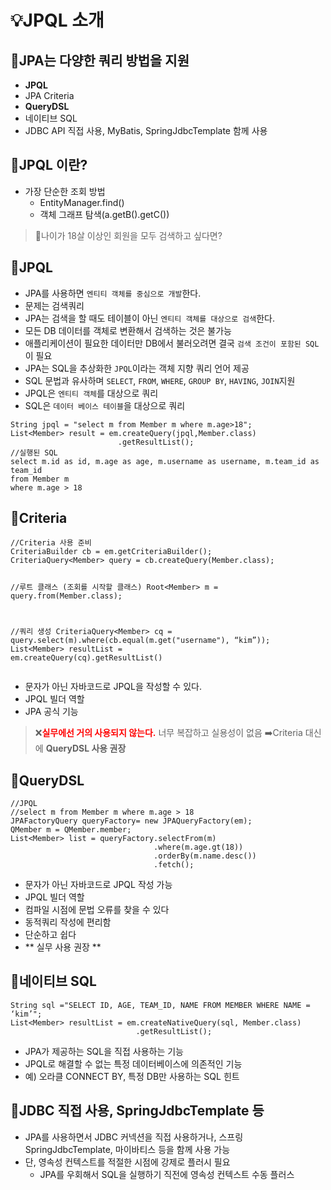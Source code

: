 <h1 id="💡jpql-소개">💡JPQL 소개</h1>
<h2 id="📗jpa는-다양한-쿼리-방법을-지원">📗JPA는 다양한 쿼리 방법을 지원</h2>
<ul>
<li><strong>JPQL</strong></li>
<li>JPA Criteria</li>
<li><strong>QueryDSL</strong></li>
<li>네이티브 SQL</li>
<li>JDBC API 직접 사용, MyBatis, SpringJdbcTemplate 함께 사용</li>
</ul>
<h2 id="📗jpql-이란">📗JPQL 이란?</h2>
<ul>
<li>가장 단순한 조회 방법<ul>
<li>EntityManager.find()</li>
<li>객체 그래프 탐색(a.getB().getC())</li>
</ul>
</li>
</ul>
<blockquote>
<p>📌나이가 18살 이상인 회원을 모두 검색하고 싶다면?</p>
</blockquote>
<h2 id="📗jpql">📗JPQL</h2>
<ul>
<li>JPA를 사용하면 <code>엔티티 객체를 중심으로 개발</code>한다.</li>
<li>문제는 검색쿼리</li>
<li>JPA는 검색을 할 때도 테이블이 아닌 <code>엔티티 객체를 대상으로 검색</code>한다.</li>
<li>모든 DB 데이터를 객체로 변환해서 검색하는 것은 불가능</li>
<li>애플리케이션이 필요한 데이터만 DB에서 불러오려면 결국 <code>검색 조건이 포함된 SQL</code>이 필요</li>
<li>JPA는 SQL을 추상화한 <code>JPQL</code>이라는 객체 지향 쿼리 언어 제공</li>
<li>SQL 문법과 유사하며 <code>SELECT</code>, <code>FROM</code>, <code>WHERE</code>, <code>GROUP BY</code>, <code>HAVING</code>, <code>JOIN</code>지원</li>
<li>JPQL은 <code>엔티티 객체</code>를 대상으로 쿼리</li>
<li>SQL은 <code>데이터 베이스 테이블</code>을 대상으로 쿼리</li>
</ul>
<pre><code class="language-java">String jpql = &quot;select m from Member m where m.age&gt;18&quot;;
List&lt;Member&gt; result = em.createQuery(jpql,Member.class)
                        .getResultList();
//실행된 SQL
select m.id as id, m.age as age, m.username as username, m.team_id as team_id
from Member m
where m.age &gt; 18</code></pre>
<h2 id="📗criteria">📗Criteria</h2>
<pre><code class="language-java">//Criteria 사용 준비
CriteriaBuilder cb = em.getCriteriaBuilder();
CriteriaQuery&lt;Member&gt; query = cb.createQuery(Member.class);

//루트 클래스 (조회를 시작할 클래스)
Root&lt;Member&gt; m = query.from(Member.class);

//쿼리 생성 
CriteriaQuery&lt;Member&gt; cq =  query.select(m).where(cb.equal(m.get(&quot;username&quot;), “kim”));
List&lt;Member&gt; resultList = em.createQuery(cq).getResultList()</code></pre>
<ul>
<li>문자가 아닌 자바코드로 JPQL을 작성할 수 있다.</li>
<li>JPQL 빌더 역할</li>
<li>JPA 공식 기능</li>
</ul>
<blockquote>
<p>❌<span style="color: red;"><strong>실무에선 거의 사용되지 않는다.</strong></span>
너무 복잡하고 실용성이 없음
➡️Criteria 대신에 <strong>QueryDSL 사용 권장</strong></p>
</blockquote>
<h2 id="📗querydsl">📗QueryDSL</h2>
<pre><code class="language-java">//JPQL
//select m from Member m where m.age &gt; 18
JPAFactoryQuery queryFactory= new JPAQueryFactory(em); 
QMember m = QMember.member;
List&lt;Member&gt; list = queryFactory.selectFrom(m) 
                                .where(m.age.gt(18))
                                .orderBy(m.name.desc())
                                .fetch();</code></pre>
<ul>
<li>문자가 아닌 자바코드로 JPQL 작성 가능</li>
<li>JPQL 빌더 역할</li>
<li>컴파일 시점에 문법 오류를 찾을 수 있다</li>
<li>동적쿼리 작성에 편리함</li>
<li>단순하고 쉽다</li>
<li>** 실무 사용 권장 **</li>
</ul>
<h2 id="📗네이티브-sql">📗네이티브 SQL</h2>
<pre><code class="language-java">String sql =&quot;SELECT ID, AGE, TEAM_ID, NAME FROM MEMBER WHERE NAME = ‘kim’&quot;;
List&lt;Member&gt; resultList = em.createNativeQuery(sql, Member.class)
                            .getResultList();</code></pre>
<ul>
<li>JPA가 제공하는 SQL을 직접 사용하는 기능</li>
<li>JPQL로 해결할 수 없는 특정 데이터베이스에 의존적인 기능</li>
<li>예) 오라클 CONNECT BY, 특정 DB만 사용하는 SQL 힌트</li>
</ul>
<h2 id="📗jdbc-직접-사용-springjdbctemplate-등">📗JDBC 직접 사용, SpringJdbcTemplate 등</h2>
<ul>
<li>JPA를 사용하면서 JDBC 커넥션을 직접 사용하거나, 스프링 SpringJdbcTemplate, 마이바티스 등을 함께 사용 가능</li>
<li>단, 영속성 컨텍스트를 적절한 시점에 강제로 플러시 필요<ul>
<li>JPA를 우회해서 SQL을 실행하기 직전에 영속성 컨텍스트 수동 플러스</li>
</ul>
</li>
</ul>